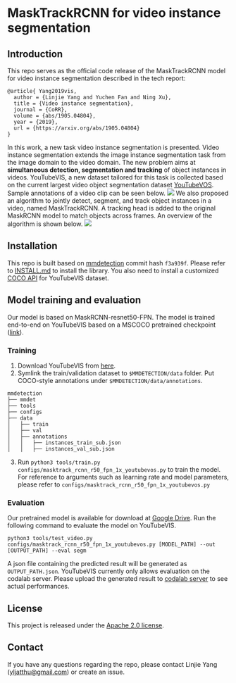 # MaskTrackRCNN for video instance segmentation

## Introduction
This repo serves as the official code release of the MaskTrackRCNN model for video instance segmentation described in the tech report:
```
@article{ Yang2019vis,
  author = {Linjie Yang and Yuchen Fan and Ning Xu},  
  title = {Video instance segmentation},
  journal = {CoRR},
  volume = {abs/1905.04804},
  year = {2019},
  url = {https://arxiv.org/abs/1905.04804}
}
```
In this work, a new task video instance segmentation is presented. Video instance segmentation extends the image instance segmentation task from the image domain to the video domain. The new problem aims at **simultaneous detection, segmentation and tracking** of object instances in videos.
YouTubeVIS, a new dataset tailored for this task is collected based on the current largest video object segmentation dataset [YouTubeVOS](youtube-vos.org). Sample annotations of a video clip can be seen below.
<img src='doc/sample_gt.png'>
We also proposed an algorithm to jointly detect, segment, and track object instances in a video, named MaskTrackRCNN.  A tracking head is added to the original MaskRCNN model to match objects across frames. An overview of the algorithm is shown below.
<img src='doc/framework.png'>
## Installation
This repo is built based on [mmdetection](https://github.com/open-mmlab/mmdetection) commit hash `f3a939f`. Please refer to [INSTALL.md](INSTALL.md) to install the library.
You also need to install a customized [COCO API](https://github.com/youtubevos/cocoapi) for YouTubeVIS dataset.
## Model training and evaluation
Our model is based on MaskRCNN-resnet50-FPN. The model is trained end-to-end on YouTubeVIS based on a MSCOCO pretrained checkpoint ([link](https://s3.ap-northeast-2.amazonaws.com/open-mmlab/mmdetection/models/mask_rcnn_r50_fpn_1x_20181010-069fa190.pth)).
### Training
1. Download YouTubeVIS from [here](https://youtube-vos.org/dataset/vis/).
2. Symlink the train/validation dataset to `$MMDETECTION/data` folder. Put COCO-style annotations under `$MMDETECTION/data/annotations`.
```
mmdetection
├── mmdet
├── tools
├── configs
├── data
│   ├── train
│   ├── val
│   ├── annotations
│   │   ├── instances_train_sub.json
│   │   ├── instances_val_sub.json
```

3. Run `python3 tools/train.py configs/masktrack_rcnn_r50_fpn_1x_youtubevos.py` to train the model.
For reference to arguments such as learning rate and model parameters, please refer to `configs/masktrack_rcnn_r50_fpn_1x_youtubevos.py`

### Evaluation

Our pretrained model is available for download at [Google Drive](https://drive.google.com/file/d/1L4R2vwlXYzW0CU7wbBCNGKVLmog1Sz2R/view?usp=sharing).
Run the following command to evaluate the model on YouTubeVIS.
```
python3 tools/test_video.py configs/masktrack_rcnn_r50_fpn_1x_youtubevos.py [MODEL_PATH] --out [OUTPUT_PATH] --eval segm
```
A json file containing the predicted result will be generated as `OUTPUT_PATH.json`. YouTubeVIS currently only allows evaluation on the codalab server. Please upload the generated result to [codalab server](https://competitions.codalab.org/competitions/23215) to see actual performances.

## License

This project is released under the [Apache 2.0 license](LICENSE).
## Contact
If you have any questions regarding the repo, please contact Linjie Yang (yljatthu@gmail.com) or create an issue.

